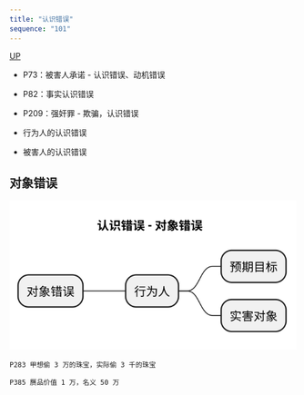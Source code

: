 ```yaml
---
title: "认识错误"
sequence: "101"
---
```


[UP](/law/criminal-law-index.html)


- P73：被害人承诺 - 认识错误、动机错误
- P82：事实认识错误
- P209：强奸罪 - 欺骗，认识错误

- 行为人的认识错误
- 被害人的认识错误

## 对象错误

![](/assets/images/law/criminal/刑法-考点-认识错误-对象错误.svg)

```text
P283 甲想偷 3 万的珠宝，实际偷 3 千的珠宝
```

```text
P385 赝品价值 1 万，名义 50 万
```
